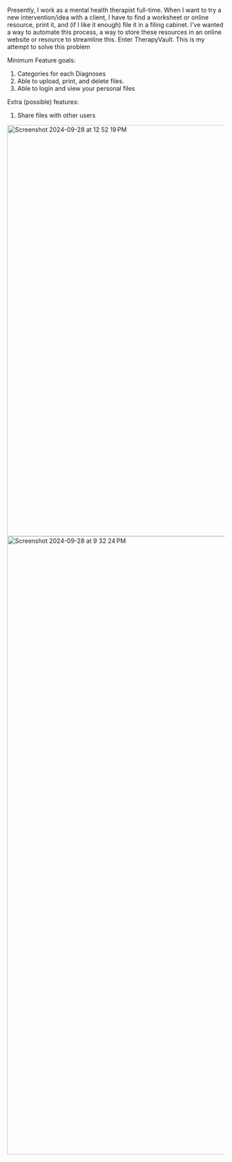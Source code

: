 Presently, I work as a mental health therapist full-time. When I want to try a new intervention/idea with a client, I have to find a worksheet or online resource, 
print it, and (if I like it enough) file it in a filing cabinet. I've wanted a way to automate this process, a way to store these resources in an online website 
or resource to streamline this. Enter TherapyVault. This is my attempt to solve this problem

Minimum Feature goals: 
1) Categories for each Diagnoses
2) Able to upload, print, and delete files.
3) Able to login and view your personal files

Extra (possible) features:
1) Share files with other users

<img width="949" alt="Screenshot 2024-09-28 at 12 52 19 PM" src="https://github.com/user-attachments/assets/be93dcfe-d04c-4d43-8ee9-1e861a07613e">

<img width="1427" alt="Screenshot 2024-09-28 at 9 32 24 PM" src="https://github.com/user-attachments/assets/c5b9d177-8402-4e5e-9493-55d30dcc4914">
